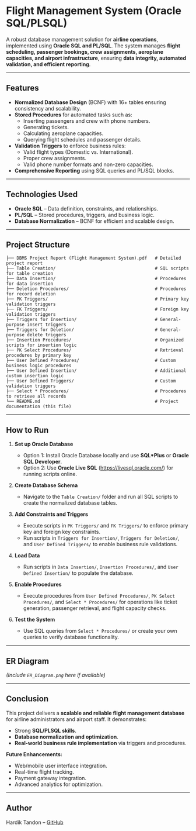 
# Flight Management System (Oracle SQL/PLSQL)

A robust database management solution for **airline operations**, implemented using **Oracle SQL and PL/SQL**. The system manages **flight scheduling, passenger bookings, crew assignments, aeroplane capacities, and airport infrastructure**, ensuring **data integrity, automated validation, and efficient reporting**.

---

## Features
- **Normalized Database Design** (BCNF) with 16+ tables ensuring consistency and scalability.  
- **Stored Procedures** for automated tasks such as:
  - Inserting passengers and crew with phone numbers.  
  - Generating tickets.  
  - Calculating aeroplane capacities.  
  - Querying flight schedules and passenger details.  
- **Validation Triggers** to enforce business rules:
  - Valid flight types (Domestic vs. International).  
  - Proper crew assignments.  
  - Valid phone number formats and non-zero capacities.  
- **Comprehensive Reporting** using SQL queries and PL/SQL blocks.

---

## Technologies Used
- **Oracle SQL** – Data definition, constraints, and relationships.  
- **PL/SQL** – Stored procedures, triggers, and business logic.  
- **Database Normalization** – BCNF for efficient and scalable design.

---

## Project Structure

```
├── DBMS Project Report (Flight Management System).pdf   # Detailed project report
├── Table Creation/                                      # SQL scripts for table creation
├── Data Insertion/                                      # Procedures for data insertion
├── Deletion Procedures/                                 # Procedures for record deletion
├── PK Triggers/                                         # Primary key validation triggers
├── FK Triggers/                                         # Foreign key validation triggers
├── Triggers for Insertion/                              # General-purpose insert triggers
├── Triggers for Deletion/                               # General-purpose delete triggers
├── Insertion Procedures/                                # Organized scripts for insertion logic
├── PK Select Procedures/                                # Retrieval procedures by primary key
├── User Defined Procedures/                             # Custom business logic procedures
├── User Defined Insertion/                              # Additional custom insertion logic
├── User Defined Triggers/                               # Custom validation triggers
├── Select * Procedures/                                 # Procedures to retrieve all records
└── README.md                                            # Project documentation (this file)
```

---

## How to Run

1. **Set up Oracle Database**
   - Option 1: Install Oracle Database locally and use **SQL*Plus** or **Oracle SQL Developer**.
   - Option 2: Use **Oracle Live SQL** (https://livesql.oracle.com/) for running scripts online.

2. **Create Database Schema**
   - Navigate to the `Table Creation/` folder and run all SQL scripts to create the normalized database tables.

3. **Add Constraints and Triggers**
   - Execute scripts in `PK Triggers/` and `FK Triggers/` to enforce primary key and foreign key constraints.
   - Run scripts in `Triggers for Insertion/`, `Triggers for Deletion/`, and `User Defined Triggers/` to enable business rule validations.

4. **Load Data**
   - Run scripts in `Data Insertion/`, `Insertion Procedures/`, and `User Defined Insertion/` to populate the database.

5. **Enable Procedures**
   - Execute procedures from `User Defined Procedures/`, `PK Select Procedures/`, and `Select * Procedures/` for operations like ticket generation, passenger retrieval, and flight capacity checks.

6. **Test the System**
   - Use SQL queries from `Select * Procedures/` or create your own queries to verify database functionality.

---

## ER Diagram
*(Include `ER_Diagram.png` here if available)*

---

## Conclusion
This project delivers a **scalable and reliable flight management database** for airline administrators and airport staff. It demonstrates:
- Strong **SQL/PLSQL skills**.  
- **Database normalization and optimization**.  
- **Real-world business rule implementation** via triggers and procedures.

**Future Enhancements:**
- Web/mobile user interface integration.  
- Real-time flight tracking.  
- Payment gateway integration.  
- Advanced analytics for optimization.

---

## Author
Hardik Tandon – [GitHub](https://github.com/HardikTandon77)
